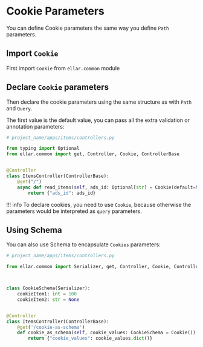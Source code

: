 # **Cookie Parameters**

You can define Cookie parameters the same way you define `Path` parameters.

## **Import `Cookie`**

First import `Cookie` from `ellar.common` module

## **Declare `Cookie` parameters**

Then declare the cookie parameters using the same structure as with `Path` and `Query`.

The first value is the default value, you can pass all the extra validation or annotation parameters:

```python
# project_name/apps/items/controllers.py

from typing import Optional
from ellar.common import get, Controller, Cookie, ControllerBase


@Controller
class ItemsController(ControllerBase):
    @get("/")
    async def read_items(self, ads_id: Optional[str] = Cookie(default=None)):
        return {"ads_id": ads_id}
```

!!! info
    To declare cookies, you need to use `Cookie`, because otherwise the parameters would be interpreted as `query` parameters.

## **Using Schema**

You can also use Schema to encapsulate `Cookies` parameters:

```python
# project_name/apps/items/controllers.py

from ellar.common import Serializer, get, Controller, Cookie, ControllerBase



class CookieSchema(Serializer):
    cookieItem1: int = 100
    cookieItem2: str = None


@Controller
class ItemsController(ControllerBase):
    @get('/cookie-as-schema')
    def cookie_as_schema(self, cookie_values: CookieSchema = Cookie()):
        return {"cookie_values": cookie_values.dict()}
```
